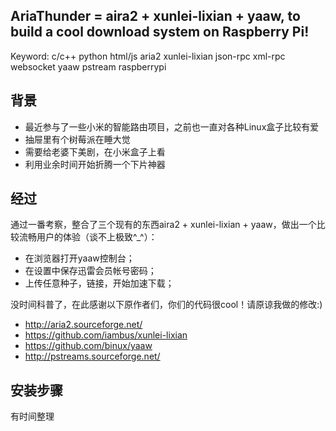 AriaThunder = aira2 + xunlei-lixian + yaaw, to build a cool download system on Raspberry Pi!
----------


Keyword: c/c++ python html/js aria2 xunlei-lixian json-rpc xml-rpc websocket yaaw pstream raspberrypi

背景
----------

* 最近参与了一些小米的智能路由项目，之前也一直对各种Linux盒子比较有爱
* 抽屉里有个树莓派在睡大觉
* 需要给老婆下美剧，在小米盒子上看
* 利用业余时间开始折腾一个下片神器

经过
----------

通过一番考察，整合了三个现有的东西aira2 + xunlei-lixian + yaaw，做出一个比较流畅用户的体验（谈不上极致^_^）：
* 在浏览器打开yaaw控制台；
* 在设置中保存迅雷会员帐号密码；
* 上传任意种子，链接，开始加速下载；

没时间科普了，在此感谢以下原作者们，你们的代码很cool！请原谅我做的修改:)

* http://aria2.sourceforge.net/
* https://github.com/iambus/xunlei-lixian
* https://github.com/binux/yaaw
* http://pstreams.sourceforge.net/

安装步骤
----------

有时间整理

